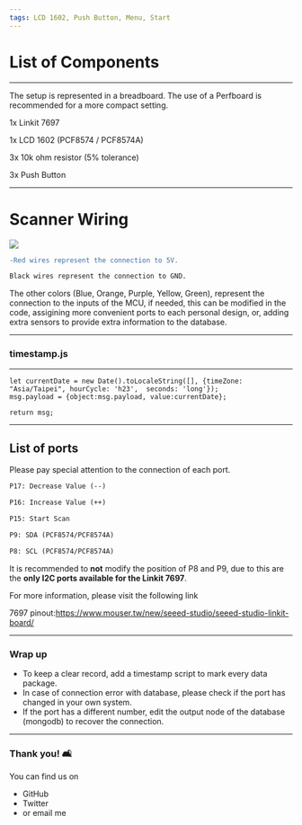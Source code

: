 ```yaml
---
tags: LCD 1602, Push Button, Menu, Start
---
```

# List of Components
---

The setup is represented in a breadboard. The use of a Perfboard is recommended for a more compact setting.


1x Linkit 7697

1x LCD 1602 (PCF8574 / PCF8574A)

3x 10k ohm resistor (5% tolerance)

3x Push Button


---

# Scanner Wiring

![](https://i.imgur.com/oxuwI5f.png)

```diff
-Red wires represent the connection to 5V.
```
```diff
Black wires represent the connection to GND.
```


The other colors (Blue, Orange, Purple, Yellow, Green), represent the connection to the inputs of the MCU, if needed, this can be modified in the code, assigining more convenient ports to each personal design, or, adding extra sensors to provide extra information to the database.

---

### timestamp.js

---

```js=
let currentDate = new Date().toLocaleString([], {timeZone: "Asia/Taipei", hourCycle: 'h23',  seconds: 'long'});
msg.payload = {object:msg.payload, value:currentDate}; 

return msg; 
```

---

## List of ports

Please pay special attention to the connection of each port.

```diff
P17: Decrease Value (--)
```
```diff
P16: Increase Value (++)
```

```diff
P15: Start Scan
```

```diff
P9: SDA (PCF8574/PCF8574A)
```

```diff
P8: SCL (PCF8574/PCF8574A)
```

It is recommended to **not** modify the position of P8 and P9, due to this are the **only I2C ports available for the Linkit 7697**.

For more information, please visit the following link

7697 pinout:https://www.mouser.tw/new/seeed-studio/seeed-studio-linkit-board/

---

### Wrap up

- To keep a clear record, add a timestamp script to mark every data package.
- In case of connection error with database, please check if the port has changed in your own system.
- If the port has a different number, edit the output node of the database (mongodb) to recover the connection. 

---

### Thank you! :couch_and_lamp: 

You can find us on

- GitHub
- Twitter
- or email me
